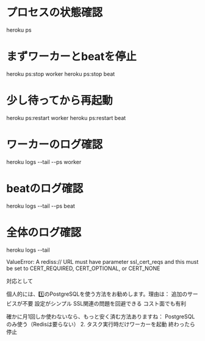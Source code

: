 # プロセスの状態確認
heroku ps

# まずワーカーとbeatを停止
heroku ps:stop worker
heroku ps:stop beat

# 少し待ってから再起動
heroku ps:restart worker
heroku ps:restart beat

# ワーカーのログ確認
heroku logs --tail --ps worker

# beatのログ確認
heroku logs --tail --ps beat

# 全体のログ確認
heroku logs --tail

ValueError:
A rediss:// URL must have parameter ssl_cert_reqs and this must be set to CERT_REQUIRED, CERT_OPTIONAL, or CERT_NONE

対応として

個人的には、1️⃣のPostgreSQLを使う方法をお勧めします。理由は：
追加のサービスが不要
設定がシンプル
SSL関連の問題を回避できる
コスト面でも有利

確かに月1回しか使わないなら、もっと安く済む方法ありますね：
PostgreSQLのみ使う（Redisは要らない）
2. タスク実行時だけワーカーを起動
終わったら停止

